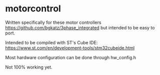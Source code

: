 # motorcontrol
Written specifically for these motor controllers
https://github.com/bgkatz/3phase_integrated
but intended to be easy to port.
 
Intended to be compiled with ST's Cube IDE:
https://www.st.com/en/development-tools/stm32cubeide.html

Most hardware configuration can be done through hw_config.h

Not 100% working yet.
